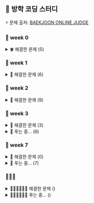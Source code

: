 ## 🌊 방학 코딩 스터디
⚡️ 문제 출처: <A href = https://www.acmicpc.net/problemset> BAEKJOON ONLINE JUDGE </A>
### 🦔 week 0 
<details>
<summary> 🍀 해결한 문제 (5)</summary>
 
- 1292:  🥉 I 쉽게 푸는 문제
  
- 2851:  🥉 I 슈퍼 마리오
- 2920:  🥉 II 음계
- 10250: 🥉 III ACM 호텔
- 31403: 🥉 IV A + B - C
</details>

### 🦔 week 1
<details>
<summary>🌿 해결한 문제 (6)</summary>
 
- 11057: 🥈 I 오르막 수
  
- 11726: 🥈 III 2×n 타일링
- 1213:  🥈 III 팰린드롬 만들기
- 1402:  🥈 V 아무래도이문제는A번난이도인것같다
- 1463:  🥈 III 1로 만들기
- 2748:  🥉 I 피보나치 수 2
</details> 

### 🦔 week 2
<details>
<summary>🌵 해결한 문제 (9)</summary>
 
- 11655: 🥉 I ROT13

- 1417:  🥈 V 국회의원 선거
- 1817:  🥈 V 짐 챙기는 숌
- 2870:  🥈 IV 수학숙제
- 9996: 🥈 III 한국이 그릴울 땐 서버에 접속하지
- 2002: 🥈 I 추월
- 1010: 🥈 V 다리 놓기
- 9625: 🥈 V BABBA
- 9655: 🥈 V 돌게임
- 11055: 🥈 II 가장 큰 증가하는 부분 수열
</details>

### 🦔 week 3
<details>
<summary>🌴 해결한 문제 (3) </summary>
 
- 27160: 🥉 II 할리갈리
  
- 2164: 🥈 IV 카드2
- 1874: 🥈 II 스택 수열
- 23253: 🥈 V 자료구조는 정말 최고야
</details>
<details>
<summary>🌴 푸는 중... (6) </summary>

 - 2504: 🥇 V 괄호의 값
   
 - 17413: 🥈 III 단어 뒤집기 2
 - 9081: 🥈 I 단어 맞추기
 - 2011: 🥇 V 암호코드
 - 5582: 🥇 V 공통 부분 문자열
</details>

### 🦔 week 7
<details>
<summary>🥑 해결한 문제 (0) </summary>
</details>
<details>
<summary>🥑 푸는 중... (7) </summary>
 
 - 10870: 🥉 II 피보나치 수 5
   
 - 4779: 🥈 I 칸토어 집합
 - 11729: 🥇 V 하노이 탑 이동 순서
 - 2559: 🥈 III 수열
 - 3273: 🥈 III 두 수의 합
 - 15565: 🥈 I 귀여운 라이언
 - 17609: 🥇 V 회문
</details>

### 🦔🦔🦔
<details>
<summary>🍐🍏🍈🥝🥔🥗 해결한 문제 () </summary>
</details>
<details>
<summary>🍐🍏🍈🥝🥔🥗 푸는 중... () </summary>
</details>
